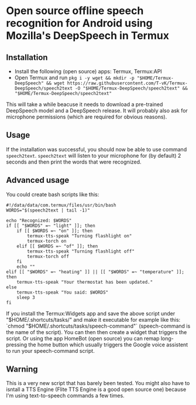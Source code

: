 # Open source offline speech recognition for Android using Mozilla's DeepSpeech in Termux

## Installation

- Install the following (open source) apps: Termux, Termux:API
- Open Termux and run 
    `pkg i -y wget && mkdir -p "$HOME/Termux-DeepSpeech" && wget https://raw.githubusercontent.com/T-vK/Termux-DeepSpeech/speech2text -O "$HOME/Termux-DeepSpeech/speech2text" && "$HOME/Termux-DeepSpeech/speech2text"`

This will take a while beacuse it needs to download a pre-trained DeepSpeech model and a DeepSpeech release. It will probably also ask for microphone permissions (which are required for obvious reasons).

## Usage
If the installation was successful, you should now be able to use command `speech2text`. 
`speech2text` will listen to your microphone for (by default) 2 seconds and then print the words that were recognized.

## Advanced usage
You could create bash scripts like this:
```
#!/data/data/com.termux/files/usr/bin/bash
WORDS="$(speech2text | tail -1)"

echo "Recognized: $WORDS"
if [[ "$WORDS" =~ "light" ]]; then
    if [[ $WORDS =~ "on" ]]; then
        termux-tts-speak "Turning flashlight on"
        termux-torch on
    elif [[ $WORDS =~ "of" ]]; then
        termux-tts-speak "Turning flashlight off"
        termux-torch off
    fi  
    echo ""
elif [[ "$WORDS" =~ "heating" ]] || [[ "$WORDS" =~ "temperature" ]]; then
    termux-tts-speak "Your thermostat has been updated."
else
    termux-tts-speak "You said: $WORDS"
    sleep 3
fi
```

If you install the Termux:Widgets app and save the above script under "$HOME/.shortcuts/tasks/" and make it executable for example like this: `chmod "$HOME/.shortcuts/tasks/speech-command"` (speech-command is the name of the script).
You can then then create a widget that triggers the script. Or using the app HomeBot (open source) you can remap long-pressing the home button which usually triggers the Google voice assistent to run your speech-command script.


## Warning

This is a very new script that has barely been tested. You might also have to isntall a TTS Engine (Flite TTS Engine is a good open source one) because I'm using text-to-speech commands a few times.
